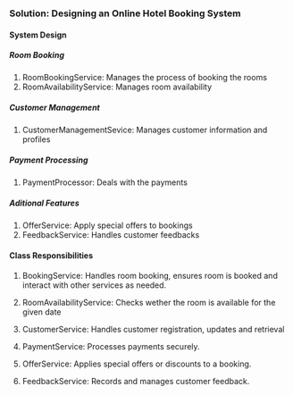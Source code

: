 ### Solution: Designing an Online Hotel Booking System

#### System Design

##### Room Booking

1. RoomBookingService: Manages the process of booking the rooms
2. RoomAvailabilityService: Manages room availability

##### Customer Management

1. CustomerManagementSevice: Manages customer information and profiles

##### Payment Processing

1. PaymentProcessor: Deals with the payments

##### Aditional Features

1. OfferService: Apply special offers to bookings
2. FeedbackService: Handles customer feedbacks


#### Class Responsibilities

1. BookingService: Handles room booking, ensures room is booked and interact with other services as needed.

2. RoomAvailabilityService: Checks wether the room is available for the given date

3. CustomerService: Handles customer registration, updates and retrieval

4. PaymentService: Processes payments securely.

5. OfferService: Applies special offers or discounts to a booking.

6. FeedbackService: Records and manages customer feedback.
